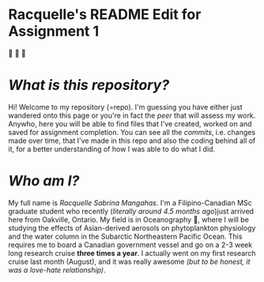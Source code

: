 # Racquelle's README Edit for Assignment 1

:cherry_blossom: :cherry_blossom: :cherry_blossom:

# _What is this repository?_

Hi! Welcome to my repository (=repo). I'm guessing you have either just wandered onto this page or you're in fact the *peer* that will assess my work. Anywho, here you will be able to find files that I've created, worked on and saved for assignment completion. You can see all the *commits*, i.e. changes made over time, that I've made in this repo and also the coding behind all of it, for a better understanding of how I was able to do what I did.

# _Who am I?_

My full name is *Racquelle Sabrina Mangahas*. I'm a Filipino-Canadian MSc graduate student who recently (*literally around 4.5 months ago*)just arrived here from Oakville, Ontario. My field is in Oceanography :ocean:, where I will be studying the effects of Asian-derived aerosols on phytoplankton physiology and the water column in the Subarctic Northeastern Pacific Ocean. This requires me to board a Canadian government vessel and go on a 2-3 week long research cruise __three times a year__. I actually went on my first research cruise last month (August), and it was really awesome *(but to be honest, it was a love-hate relationship)*. 


